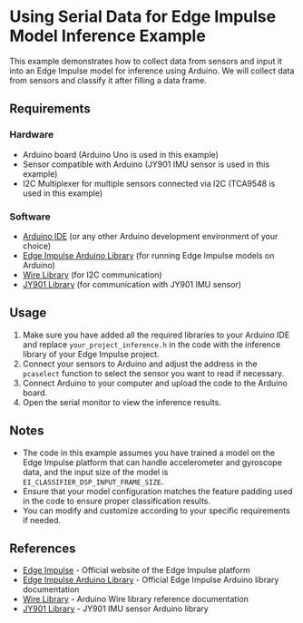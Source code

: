 # Using Serial Data for Edge Impulse Model Inference Example

This example demonstrates how to collect data from sensors and input it into an Edge Impulse model for inference using Arduino. We will collect data from sensors and classify it after filling a data frame.

## Requirements

### Hardware

- Arduino board (Arduino Uno is used in this example)
- Sensor compatible with Arduino (JY901 IMU sensor is used in this example)
- I2C Multiplexer for multiple sensors connected via I2C (TCA9548 is used in this example)

### Software

- [Arduino IDE](https://www.arduino.cc/en/software) (or any other Arduino development environment of your choice)
- [Edge Impulse Arduino Library](https://docs.edgeimpulse.com/docs/arduino-porting) (for running Edge Impulse models on Arduino)
- [Wire Library](https://www.arduino.cc/en/reference/wire) (for I2C communication)
- [JY901 Library](https://github.com/MengYingjie/JY901) (for communication with JY901 IMU sensor)

## Usage

1. Make sure you have added all the required libraries to your Arduino IDE and replace `your_project_inference.h` in the code with the inference library of your Edge Impulse project.
2. Connect your sensors to Arduino and adjust the address in the `pcaselect` function to select the sensor you want to read if necessary.
3. Connect Arduino to your computer and upload the code to the Arduino board.
4. Open the serial monitor to view the inference results.

## Notes

- The code in this example assumes you have trained a model on the Edge Impulse platform that can handle accelerometer and gyroscope data, and the input size of the model is `EI_CLASSIFIER_DSP_INPUT_FRAME_SIZE`.
- Ensure that your model configuration matches the feature padding used in the code to ensure proper classification results.
- You can modify and customize according to your specific requirements if needed.

## References

- [Edge Impulse](https://www.edgeimpulse.com/) - Official website of the Edge Impulse platform
- [Edge Impulse Arduino Library](https://docs.edgeimpulse.com/docs/arduino-porting) - Official Edge Impulse Arduino library documentation
- [Wire Library](https://www.arduino.cc/en/reference/wire) - Arduino Wire library reference documentation
- [JY901 Library](https://github.com/MengYingjie/JY901) - JY901 IMU sensor Arduino library
